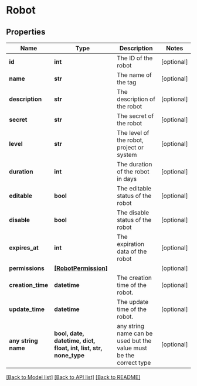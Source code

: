 # Robot


## Properties
Name | Type | Description | Notes
------------ | ------------- | ------------- | -------------
**id** | **int** | The ID of the robot | [optional] 
**name** | **str** | The name of the tag | [optional] 
**description** | **str** | The description of the robot | [optional] 
**secret** | **str** | The secret of the robot | [optional] 
**level** | **str** | The level of the robot, project or system | [optional] 
**duration** | **int** | The duration of the robot in days | [optional] 
**editable** | **bool** | The editable status of the robot | [optional] 
**disable** | **bool** | The disable status of the robot | [optional] 
**expires_at** | **int** | The expiration data of the robot | [optional] 
**permissions** | [**[RobotPermission]**](RobotPermission.md) |  | [optional] 
**creation_time** | **datetime** | The creation time of the robot. | [optional] 
**update_time** | **datetime** | The update time of the robot. | [optional] 
**any string name** | **bool, date, datetime, dict, float, int, list, str, none_type** | any string name can be used but the value must be the correct type | [optional]

[[Back to Model list]](../README.md#documentation-for-models) [[Back to API list]](../README.md#documentation-for-api-endpoints) [[Back to README]](../README.md)


